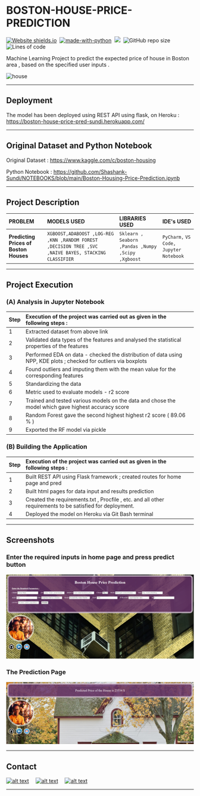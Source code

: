 # BOSTON-HOUSE-PRICE-PREDICTION


[![Website shields.io](https://img.shields.io/website-up-down-green-red/http/shields.io.svg)](https://boston-house-price-pred-sundi.herokuapp.com/)&nbsp;
[![made-with-python](https://img.shields.io/badge/Made%20with-Python-1f425f.svg)](https://www.python.org/)&nbsp;
<img src="https://img.shields.io/badge/Made%20with-Markdown-1f425f.svg">&nbsp;
![GitHub repo size](https://img.shields.io/github/repo-size/Shashank-Sundi/BOSTON-HOUSE-PRICE-PREDICTION)&nbsp;
![Lines of code](https://img.shields.io/tokei/lines/github/Shashank-Sundi/BOSTON-HOUSE-PRICE-PREDICTION?style=flat)

Machine Learning Project to predict the expected price of  house in Boston area , based on the specified user inputs .

<img src="static\images\todd-kent-178j8tJrNlc-unsplash.jpg" alt="house" />
<hr>


## Deployment

The model has been deployed using REST API using flask, on Heroku : https://boston-house-price-pred-sundi.herokuapp.com/

<hr>

## Original Dataset and Python Notebook

Original Dataset : https://www.kaggle.com/c/boston-housing

Python Notebook : https://github.com/Shashank-Sundi/NOTEBOOKS/blob/main/Boston-Housing-Price-Prediction.ipynb

<hr>

## Project Description

| PROBLEM | MODELS USED  |LIBRARIES USED   |IDE's USED|
| :-------- | :------- | :------------------------- | :-------|
| **Predicting Prices of Boston Houses**| `XGBOOST,ADABOOST ,LOG-REG ,KNN ,RANDOM FOREST ,DECISION TREE ,SVC ,NAIVE BAYES, STACKING CLASSIFIER ` | `Sklearn , Seaborn ,Pandas ,Numpy ,Scipy ,Xgboost `|`PyCharm,` `VS Code,` `Jupyter Notebook`|

<hr>

## Project Execution

### (A) **Analysis in Jupyter Notebook**


| **Step**|**Execution of the project was carried out as given in the following steps :** |
| :--------|:-------- | 
|1|Extracted dataset from above link  |
|2| Validated data types of the features and analysed the statistical properties of the features
|3|Performed EDA on data - checked the distribution of data using NPP, KDE plots ; checked for outliers via boxplots
|4|Found outliers and imputing them with the mean value for the corresponding features
|5| Standardizing the data 
|6| Metric used to evaluate models - r2 score
|7| Trained and tested various models on the data and chose the model which gave highest accuracy score 
|8| Random Forest gave the second highest highest r2 score ( 89.06 % )
|9| Exported the RF model via pickle


### (B) **Building the Application**

| **Step**|**Execution of the project was carried out as given in the following steps :** |
| :--------|:-------- | 
|1| Built REST API using Flask framework ; created routes for home page and pred
|2| Built html pages for data input and results prediction
|3| Created the requirements.txt , Procfile , etc. and all other requirements to be satisfied for deployment.
|4| Deployed the model on Heroku via Git Bash terminal

<hr>

## Screenshots

### **Enter the required inputs in home page and press predict button**

<img src="static\images\boston homepage.PNG" alt="FIFA" />

### **The Prediction Page**

<img src="static\images\boston resultpage.PNG" alt="FIFA"/>

<hr>
  
## Contact

<a href="https://www.linkedin.com/in/shashank-sundi-4b78561b1"> ![alt text](https://img.shields.io/badge/linkedin-%230077B5.svg?style=for-the-badge&logo=linkedin&logoColor=white)</a>&emsp;
<a href="https://www.instagram.com/shashank_sundi13/">![alt text](https://img.shields.io/badge/Shashank_Sundi-%23E4405F.svg?style=for-the-badge&logo=Instagram&logoColor=white)</a>&emsp;
<a href="mailto:sundi.sn@gmail.com">![alt text](https://img.shields.io/badge/Gmail-D14836?style=for-the-badge&logo=gmail&logoColor=white)</a>

<hr>
